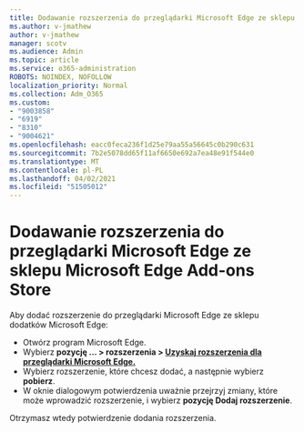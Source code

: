 ```yaml
---
title: Dodawanie rozszerzenia do przeglądarki Microsoft Edge ze sklepu Microsoft Edge Add-ons Store
ms.author: v-jmathew
author: v-jmathew
manager: scotv
ms.audience: Admin
ms.topic: article
ms.service: o365-administration
ROBOTS: NOINDEX, NOFOLLOW
localization_priority: Normal
ms.collection: Adm_O365
ms.custom:
- "9003858"
- "6919"
- "8310"
- "9004621"
ms.openlocfilehash: eacc0feca236f1d25e79aa55a56645c0b290c631
ms.sourcegitcommit: 7b2e5078dd65f11af6650e692a7ea48e91f544e0
ms.translationtype: MT
ms.contentlocale: pl-PL
ms.lasthandoff: 04/02/2021
ms.locfileid: "51505012"
---
```

# <a name="add-an-extension-to-microsoft-edge-from-the-microsoft-edge-add-ons-store"></a>Dodawanie rozszerzenia do przeglądarki Microsoft Edge ze sklepu Microsoft Edge Add-ons Store

Aby dodać rozszerzenie do przeglądarki Microsoft Edge ze sklepu dodatków Microsoft Edge:

- Otwórz program Microsoft Edge.
- Wybierz **pozycję ... > rozszerzenia > [Uzyskaj rozszerzenia dla przeglądarki Microsoft Edge.](https://go.microsoft.com/fwlink/?linkid=2136408)**
- Wybierz rozszerzenie, które chcesz dodać, a następnie wybierz **pobierz**.
- W oknie dialogowym potwierdzenia uważnie przejrzyj zmiany, które może wprowadzić rozszerzenie, i wybierz **pozycję Dodaj rozszerzenie**.

Otrzymasz wtedy potwierdzenie dodania rozszerzenia.
